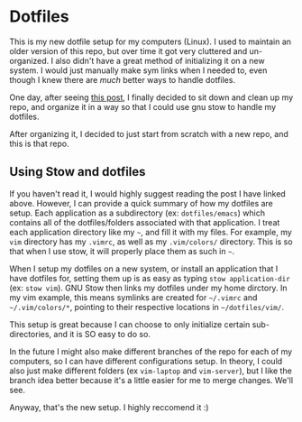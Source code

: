# Dotfiles
This is my new dotfile setup for my computers (Linux). I used to maintain an older version of this
repo, but over time it got very cluttered and un-organized. I also didn't have a great method of
initializing it on a new system. I would just manually make sym links when I needed to, even though
I knew there are *much* better ways to handle dotfiles.

One day, after seeing [this
post](http://brandon.invergo.net/news/2012-05-26-using-gnu-stow-to-manage-your-dotfiles.html), I
finally decided to sit down and clean up my repo, and organize it in a way so that I could use gnu
stow to handle my dotfiles. 

After organizing it, I decided to just start from scratch with a new repo, and this is that repo.

## Using Stow and dotfiles
If you haven't read it, I would highly suggest reading the post I have linked above. However, I
can provide a quick summary of how my dotfiles are setup. Each application as a subdirectory (ex:
`dotfiles/emacs`) which contains all of the dotfiles/folders associated with that application. I
treat each application directory like my `~`, and fill it with my files. For example, my `vim`
directory has my `.vimrc`, as well as my `.vim/colors/` directory. This is so that when I use
stow, it will properly place them as such in `~`.

When I setup my dotfiles on a new system, or install an application that I have dotfiles for,
setting them up is as easy as typing `stow application-dir` (ex: `stow vim`). GNU Stow then links
my dotfiles under my home dirctory. In my vim example, this means symlinks are created for
`~/.vimrc` and `~/.vim/colors/*`, pointing to their respective locations in `~/dotfiles/vim/`.

This setup is great because I can choose to only initialize certain sub-directories, and it is SO
easy to do so.

In the future I might also make different branches of the repo for each of my computers, so I can
have different configurations setup. In theory, I could also just make different folders (ex
`vim-laptop` and `vim-server`), but I like the branch idea better because it's a little easier for
me to merge changes. We'll see. 

Anyway, that's the new setup. I highly reccomend it :)

